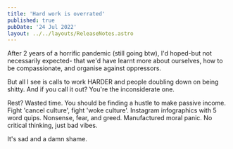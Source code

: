 ```yaml
---
title: 'Hard work is overrated'
published: true
pubDate: '24 Jul 2022'
layout: ../../layouts/ReleaseNotes.astro
---
```


After 2 years of a horrific pandemic (still going btw), I'd hoped-but not necessarily expected- that we'd have learnt more about ourselves, how to be compassionate, and organise against oppressors.

But all I see is calls to work HARDER and people doubling down on being shitty. And if you call it out? You're the inconsiderate one.

Rest? Wasted time. You should be finding a hustle to make passive income. Fight 'cancel culture', fight 'woke culture'. Instagram infographics with 5 word quips. Nonsense, fear, and greed. Manufactured moral panic. No critical thinking, just bad vibes.

It's sad and a damn shame.